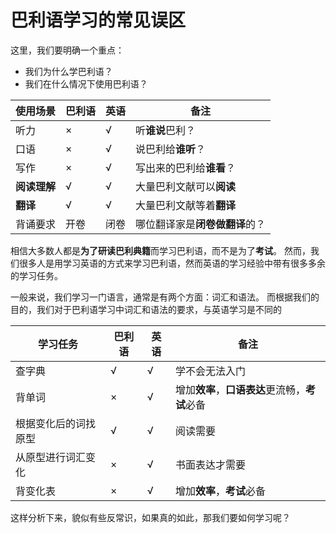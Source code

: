 # 巴利语学习的常见误区

这里，我们要明确一个重点：
- 我们为什么学巴利语？
- 我们在什么情况下使用巴利语？

|使用场景|巴利语|英语|备注|
|-|-|-|-|
|听力|×|√|听**谁说**巴利？|
|口语|×|√|说巴利给**谁听**？|
|写作|×|√|写出来的巴利给**谁看**？|
|**阅读理解**|√|√|大量巴利文献可以**阅读**|
|**翻译**|√|√|大量巴利文献等着**翻译**|
|背诵要求|开卷|闭卷|哪位翻译家是**闭卷做翻译**的？|

相信大多数人都是**为了研读巴利典籍**而学习巴利语，而不是为了**考试**。
然而，我们很多人是用学习英语的方式来学习巴利语，然而英语的学习经验中带有很多多余的学习任务。

一般来说，我们学习一门语言，通常是有两个方面：词汇和语法。
而根据我们的目的，我们对于巴利语学习中词汇和语法的要求，与英语学习是不同的

|学习任务|巴利语|英语|备注|
|-|-|-|-|
|查字典|√|√|学不会无法入门|
|背单词|×|√|增加**效率**，**口语表达**更流畅，**考试**必备|
|根据变化后的词找原型|√|√|阅读需要|
|从原型进行词汇变化|×|√|书面表达才需要|
|背变化表|×|√|增加**效率**，**考试**必备|

这样分析下来，貌似有些反常识，如果真的如此，那我们要如何学习呢？
